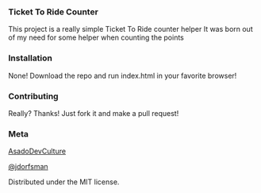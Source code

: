 ### Ticket To Ride Counter
This project is a really simple Ticket To Ride counter helper
It was born out of my need for some helper when counting the points

### Installation
None! Download the repo and run index.html in your favorite browser!

### Contributing
Really? Thanks! 
Just fork it and make a pull request!

### Meta
[AsadoDevCulture](https://AsadoDevCulture.com) 

[@jdorfsman](https://twitter.com/jdorfsman)

Distributed under the MIT license.
